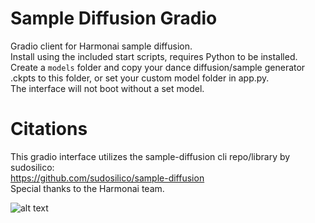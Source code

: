 # Sample Diffusion Gradio
 Gradio client for Harmonai sample diffusion.<br>
 Install using the included start scripts, requires Python to be installed.<br>
 Create a ```models``` folder and copy your dance diffusion/sample generator .ckpts to this folder, or set your custom model folder in app.py.<br>
 The interface will not boot without a set model. <br>
 
# Citations
This gradio interface utilizes the sample-diffusion cli repo/library by sudosilico:<br> https://github.com/sudosilico/sample-diffusion<br>
Special thanks to the Harmonai team. 

![alt text](https://www.dropbox.com/s/ckbavild9zj836t/gradiointerface.png?raw=1 "Sample Diffusion")<br>
 
